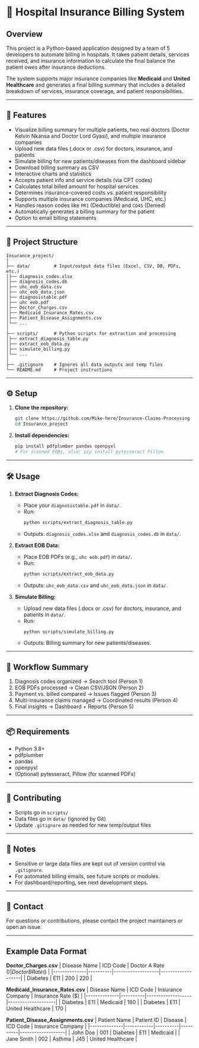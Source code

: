 # 🏥 Hospital Insurance Billing System

## Overview

This project is a Python-based application designed by a team of 5 developers to automate billing in hospitals. It takes patient details, services received, and insurance information to calculate the final balance the patient owes after insurance deductions.

The system supports major insurance companies like **Medicaid** and **United Healthcare** and generates a final billing summary that includes a detailed breakdown of services, insurance coverage, and patient responsibilities.

---

## 🚀 Features

- Visualize billing summary for multiple patients, two real doctors (Doctor Kelvin Nkansa and Doctor Lord Gyasi), and multiple insurance companies
- Upload new data files (.docx or .csv) for doctors, insurance, and patients
- Simulate billing for new patients/diseases from the dashboard sidebar
- Download billing summary as CSV
- Interactive charts and statistics
- Accepts patient info and service details (via CPT codes)
- Calculates total billed amount for hospital services
- Determines insurance-covered costs vs. patient responsibility
- Supports multiple insurance companies (Medicaid, UHC, etc.)
- Handles reason codes like `PR1` (Deductible) and `CO45` (Denied)
- Automatically generates a billing summary for the patient
- Option to email billing statements

---

## 📂 Project Structure

```
Insurance_project/
│
├── data/         # Input/output data files (Excel, CSV, DB, PDFs, etc.)
│├── diagnosis_codes.xlsx
│├── diagnosis_codes.db
│├── uhc_eob_data.csv
│├── uhc_eob_data.json
│├── diagnosistable.pdf
│├── uhc eob.pdf
│├── Doctor_Charges.csv
│├── Medicaid_Insurance_Rates.csv
│├── Patient_Disease_Assignments.csv
│└── ...
│
├── scripts/      # Python scripts for extraction and processing
│├── extract_diagnosis_table.py
│├── extract_eob_data.py
│├── simulate_billing.py
│└── ...
│
├── .gitignore    # Ignores all data outputs and temp files
└── README.md     # Project instructions
```

---

## ⚙️ Setup

1. **Clone the repository:**
   ```bash
   git clone https://github.com/Mike-here/Insurance-Claims-Processing
   cd Insurance_project
   ```
2. **Install dependencies:**
   ```bash
   pip install pdfplumber pandas openpyxl
   # For scanned EOBs, also: pip install pytesseract Pillow
   ```

---

## 🛠️ Usage

1. **Extract Diagnosis Codes:**
   - Place your `diagnosistable.pdf` in `data/`.
   - Run:
     ```bash
     python scripts/extract_diagnosis_table.py
     ```
   - Outputs: `diagnosis_codes.xlsx` and `diagnosis_codes.db` in `data/`.

2. **Extract EOB Data:**
   - Place EOB PDFs (e.g., `uhc eob.pdf`) in `data/`.
   - Run:
     ```bash
     python scripts/extract_eob_data.py
     ```
   - Outputs: `uhc_eob_data.csv` and `uhc_eob_data.json` in `data/`.

3. **Simulate Billing:**
   - Upload new data files (.docx or .csv) for doctors, insurance, and patients in `data/`.
   - Run:
     ```bash
     python scripts/simulate_billing.py
     ```
   - Outputs: Billing summary for new patients/diseases.

---

## 🔄 Workflow Summary

1. Diagnosis codes organized → Search tool (Person 1)
2. EOB PDFs processed → Clean CSV/JSON (Person 2)
3. Payment vs. billed compared → Issues flagged (Person 3)
4. Multi-insurance claims managed → Coordinated results (Person 4)
5. Final insights → Dashboard + Reports (Person 5)

---

## 📦 Requirements
- Python 3.8+
- pdfplumber
- pandas
- openpyxl
- (Optional) pytesseract, Pillow (for scanned PDFs)

---

## 🤝 Contributing
- Scripts go in `scripts/`
- Data files go in `data/` (ignored by Git)
- Update `.gitignore` as needed for new temp/output files

---

## 📝 Notes
- Sensitive or large data files are kept out of version control via `.gitignore`.
- For automated billing emails, see future scripts or modules.
- For dashboard/reporting, see next development steps.

---

## 📧 Contact
For questions or contributions, please contact the project maintainers or open an issue.

---

## Example Data Format

**Doctor_Charges.csv**
| Disease Name | ICD Code | Doctor A Rate ($) | Doctor B Rate ($) |
|--------------|----------|-------------------|-------------------|
| Diabetes     | E11      | 200               | 220               |

**Medicaid_Insurance_Rates.csv**
| Disease Name | ICD Code | Insurance Company | Insurance Rate ($) |
|--------------|----------|-------------------|--------------------|
| Diabetes     | E11      | Medicaid          | 180                |
| Diabetes     | E11      | United Healthcare | 170                |

**Patient_Disease_Assignments.csv**
| Patient Name | Patient ID | Disease  | ICD Code | Insurance Company |
|--------------|------------|----------|----------|-------------------|
| John Doe     | 001        | Diabetes | E11      | Medicaid          |
| Jane Smith   | 002        | Asthma   | J45      | United Healthcare |
